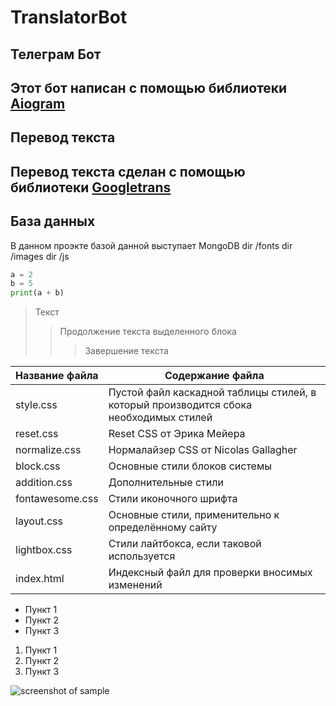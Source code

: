 TranslatorBot
======================================================================================================================================================
## Телеграм Бот
Этот бот написан с помощью библиотеки [**Aiogram**](https://docs.aiogram.dev/en/latest/)
---
## Перевод текста
Перевод текста сделан с помощью библиотеки [**Googletrans**](https://py-googletrans.readthedocs.io/en/latest/)
---
## База данных
В данном проэкте базой данной выступает MongoDB
    dir /fonts
    dir /images
    dir /js

```python
a = 2
b = 5
print(a + b)
```

> Текст
>> 
>> Продолжение текста выделенного блока
>>> Завершение текста

Название файла  | Содержание файла
----------------|----------------------
style.css       | Пустой файл каскадной таблицы стилей, в который производится сбока необходимых стилей
reset.css       | Reset CSS от Эрика Мейера
normalize.css   | Нормалайзер CSS от Nicolas Gallagher
block.css       | Основные стили блоков системы
addition.css    | Дополнительные стили
fontawesome.css | Стили иконочного шрифта
layout.css      | Основные стили, применительно к определённому сайту
lightbox.css    | Стили лайтбокса, если таковой используется
index.html      | Индексный файл для проверки вносимых изменений

* Пункт 1
* Пункт 2
* Пункт 3

1. Пункт 1
2. Пункт 2
3. Пункт 3

![screenshot of sample](http://webdesign.ru.net/images/Heydon_min.jpg)